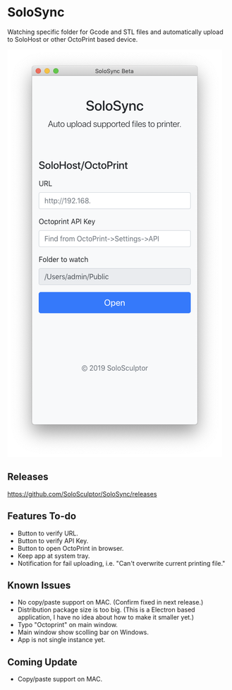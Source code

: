 # SoloSync
Watching specific folder for Gcode and STL files and automatically upload to SoloHost or other OctoPrint based device. 

![screenshot on mac](https://github.com/SoloSculptor/SoloSync/blob/master/Images/screenshot_mac_beta1.png)

## Releases
https://github.com/SoloSculptor/SoloSync/releases

## Features To-do
- Button to verify URL.
- Button to verify API Key.
- Button to open OctoPrint in browser. 
- Keep app at system tray.
- Notification for fail uploading, i.e. "Can't overwrite current printing file." 

## Known Issues
- No copy/paste support on MAC. (Confirm fixed in next release.)
- Distribution package size is too big. (This is a Electron based application, I have no idea about how to make it smaller yet.) 
- Typo "Octoprint" on main window.
- Main window show scolling bar on Windows. 
- App is not single instance yet.

## Coming Update
- Copy/paste support on MAC. 

